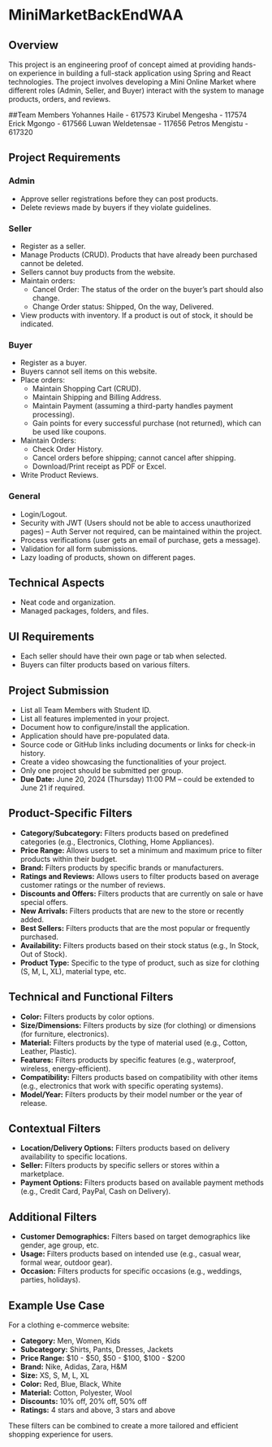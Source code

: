 # MiniMarketBackEndWAA

## Overview
This project is an engineering proof of concept aimed at providing hands-on experience in building a full-stack application using Spring and React technologies. The project involves developing a Mini Online Market where different roles (Admin, Seller, and Buyer) interact with the system to manage products, orders, and reviews.

##Team Members
Yohannes Haile - 617573
Kirubel Mengesha - 117574
Erick Mgongo - 617566
Luwan Weldetensae - 117656
Petros Mengistu - 617320

## Project Requirements

### Admin
- Approve seller registrations before they can post products.
- Delete reviews made by buyers if they violate guidelines.

### Seller
- Register as a seller.
- Manage Products (CRUD). Products that have already been purchased cannot be deleted.
- Sellers cannot buy products from the website.
- Maintain orders:
  - Cancel Order: The status of the order on the buyer’s part should also change.
  - Change Order status: Shipped, On the way, Delivered.
- View products with inventory. If a product is out of stock, it should be indicated.

### Buyer
- Register as a buyer.
- Buyers cannot sell items on this website.
- Place orders:
  - Maintain Shopping Cart (CRUD).
  - Maintain Shipping and Billing Address.
  - Maintain Payment (assuming a third-party handles payment processing).
  - Gain points for every successful purchase (not returned), which can be used like coupons.
- Maintain Orders:
  - Check Order History.
  - Cancel orders before shipping; cannot cancel after shipping.
  - Download/Print receipt as PDF or Excel.
- Write Product Reviews.

### General
- Login/Logout.
- Security with JWT (Users should not be able to access unauthorized pages) – Auth Server not required, can be maintained within the project.
- Process verifications (user gets an email of purchase, gets a message).
- Validation for all form submissions.
- Lazy loading of products, shown on different pages.

## Technical Aspects
- Neat code and organization.
- Managed packages, folders, and files.

## UI Requirements
- Each seller should have their own page or tab when selected.
- Buyers can filter products based on various filters.

## Project Submission
- List all Team Members with Student ID.
- List all features implemented in your project.
- Document how to configure/install the application.
- Application should have pre-populated data.
- Source code or GitHub links including documents or links for check-in history.
- Create a video showcasing the functionalities of your project.
- Only one project should be submitted per group.
- **Due Date:** June 20, 2024 (Thursday) 11:00 PM – could be extended to June 21 if required.

## Product-Specific Filters
- **Category/Subcategory:** Filters products based on predefined categories (e.g., Electronics, Clothing, Home Appliances).
- **Price Range:** Allows users to set a minimum and maximum price to filter products within their budget.
- **Brand:** Filters products by specific brands or manufacturers.
- **Ratings and Reviews:** Allows users to filter products based on average customer ratings or the number of reviews.
- **Discounts and Offers:** Filters products that are currently on sale or have special offers.
- **New Arrivals:** Filters products that are new to the store or recently added.
- **Best Sellers:** Filters products that are the most popular or frequently purchased.
- **Availability:** Filters products based on their stock status (e.g., In Stock, Out of Stock).
- **Product Type:** Specific to the type of product, such as size for clothing (S, M, L, XL), material type, etc.

## Technical and Functional Filters
- **Color:** Filters products by color options.
- **Size/Dimensions:** Filters products by size (for clothing) or dimensions (for furniture, electronics).
- **Material:** Filters products by the type of material used (e.g., Cotton, Leather, Plastic).
- **Features:** Filters products by specific features (e.g., waterproof, wireless, energy-efficient).
- **Compatibility:** Filters products based on compatibility with other items (e.g., electronics that work with specific operating systems).
- **Model/Year:** Filters products by their model number or the year of release.

## Contextual Filters
- **Location/Delivery Options:** Filters products based on delivery availability to specific locations.
- **Seller:** Filters products by specific sellers or stores within a marketplace.
- **Payment Options:** Filters products based on available payment methods (e.g., Credit Card, PayPal, Cash on Delivery).

## Additional Filters
- **Customer Demographics:** Filters based on target demographics like gender, age group, etc.
- **Usage:** Filters products based on intended use (e.g., casual wear, formal wear, outdoor gear).
- **Occasion:** Filters products for specific occasions (e.g., weddings, parties, holidays).

## Example Use Case
For a clothing e-commerce website:

- **Category:** Men, Women, Kids
- **Subcategory:** Shirts, Pants, Dresses, Jackets
- **Price Range:** $10 - $50, $50 - $100, $100 - $200
- **Brand:** Nike, Adidas, Zara, H&M
- **Size:** XS, S, M, L, XL
- **Color:** Red, Blue, Black, White
- **Material:** Cotton, Polyester, Wool
- **Discounts:** 10% off, 20% off, 50% off
- **Ratings:** 4 stars and above, 3 stars and above

These filters can be combined to create a more tailored and efficient shopping experience for users.

